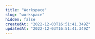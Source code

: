 ```yaml
---
title: "Workspace"
slug: "workspace"
hidden: false
createdAt: "2022-12-03T16:51:41.349Z"
updatedAt: "2022-12-03T16:51:41.349Z"
---
```

